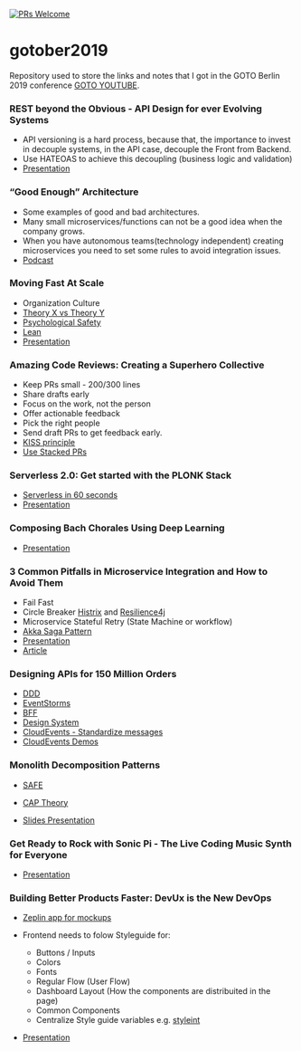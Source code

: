 [![PRs Welcome](https://img.shields.io/badge/PRs-welcome-brightgreen.svg?style=flat-square)](http://makeapullrequest.com)

# gotober2019
Repository used to store the links and notes that I got in the GOTO Berlin 2019 conference [GOTO YOUTUBE](https://www.youtube.com/channel/UCs_tLP3AiwYKwdUHpltJPuA).

### REST beyond the Obvious - API Design for ever Evolving Systems

- API versioning is a hard process, because that, the importance to invest in decouple systems, in the API case, decouple the Front from Backend.
- Use HATEOAS to achieve this decoupling (business logic and validation)
- [Presentation](https://www.youtube.com/watch?v=mQkf85S9UoQ) 

### “Good Enough” Architecture

- Some examples of good and bad architectures.
- Many small microservices/functions can not be a good idea when the company grows.
- When you have autonomous teams(technology independent) creating microservices you need to set some rules to avoid integration issues.  
- [Podcast](https://www.case-podcast.org/4-software-architecture/transcript)

### Moving Fast At Scale

- Organization Culture 
- [Theory X vs Theory Y](https://en.wikipedia.org/wiki/Theory_X_and_Theory_Y)
- [Psychological Safety](https://www.infoq.com/articles/psychological-safety-models-experiences/?itm_source=articles_about_Psychological-Safety&itm_medium=link&itm_campaign=Psychological-Safety) 
- [Lean](https://en.wikipedia.org/wiki/Lean_software_development)
- [Presentation](https://www.youtube.com/watch?v=t-sIaw4kHqI) 

### Amazing Code Reviews: Creating a Superhero Collective

- Keep PRs small - 200/300 lines
- Share drafts early
- Focus on the work, not the person
- Offer actionable feedback
- Pick the right people
- Send draft PRs to get feedback early.
- [KISS principle](https://www.interaction-design.org/literature/article/kiss-keep-it-simple-stupid-a-design-principle)
- [Use Stacked PRs](https://graysonkoonce.com/stacked-pull-requests-keeping-github-diffs-small/)

### Serverless 2.0: Get started with the PLONK Stack

- [Serverless in 60 seconds](https://skillsmatter.com/skillscasts/10813-faas-and-furious-0-to-serverless-in-60-seconds-anywhere)
- [Presentation](https://blog.alexellis.io/getting-started-with-the-plonk-stack-and-serverless/)

### Composing Bach Chorales Using Deep Learning

- [Presentation](https://www.youtube.com/watch?v=yu3DZuxxV7c)

### 3 Common Pitfalls in Microservice Integration and How to Avoid Them

- Fail Fast
- Circle Breaker [Histrix](https://github.com/Netflix/Hystrix) and [Resilience4j](https://github.com/resilience4j/resilience4j)
- Microservice Stateful Retry (State Machine or workflow)
- [Akka Saga Pattern](https://blog.knoldus.com/microservices-and-the-saga-pattern/)
- [Presentation](https://www.youtube.com/watch?v=JugjRg0-pnE)
- [Article](https://www.infoworld.com/article/3254777/3-common-pitfalls-of-microservices-integrationand-how-to-avoid-them.html)

### Designing APIs for 150 Million Orders

- [DDD](https://en.wikipedia.org/wiki/Domain-driven_design)
- [EventStorms](https://techbeacon.com/devops/introduction-event-storming-easy-way-achieve-domain-driven-design)
- [BFF](https://samnewman.io/patterns/architectural/bff/)
- [Design System](https://www.learnstorybook.com/design-systems-for-developers/)
- [CloudEvents - Standardize messages](https://cloudevents.io/)
- [CloudEvents Demos](https://github.com/cloudevents/spec/blob/master/community/demos.md)

### Monolith Decomposition Patterns

- [SAFE](https://www.scaledagileframework.com/)
- [CAP Theory](https://dzone.com/articles/cap-theorem)

- [Slides Presentation](files/monolith_decompositon_patterns.pdf)    

### Get Ready to Rock with Sonic Pi - The Live Coding Music Synth for Everyone

- [Presentation](https://www.youtube.com/watch?v=OLLwG_SN8oo)

### Building Better Products Faster: DevUx is the New DevOps

- [Zeplin app for mockups](https://zeplin.io/)
- Frontend needs to folow Styleguide for:
    - Buttons / Inputs 
    - Colors 
    - Fonts
    - Regular Flow (User Flow)
    - Dashboard Layout (How the components are distribuited in the page)
    - Common Components
    - Centralize Style guide variables e.g. [styleint](https://github.com/stylelint/stylelint)

- [Presentation](https://www.youtube.com/watch?v=P21O_6OqpR0&feature=youtu.be&t=27052)

